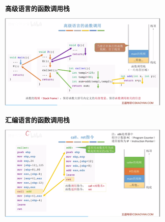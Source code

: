 


## 高级语言的函数调用栈
![输入图片说明](/imgs/2025-08-14/W4BdE4dXPHOZlJiF.png)
## 汇编语言的函数调用栈
![输入图片说明](/imgs/2025-08-14/hZVOwn2iBChJpCcQ.png)
<!--stackedit_data:
eyJoaXN0b3J5IjpbMjY1NjE0NzI1XX0=
-->